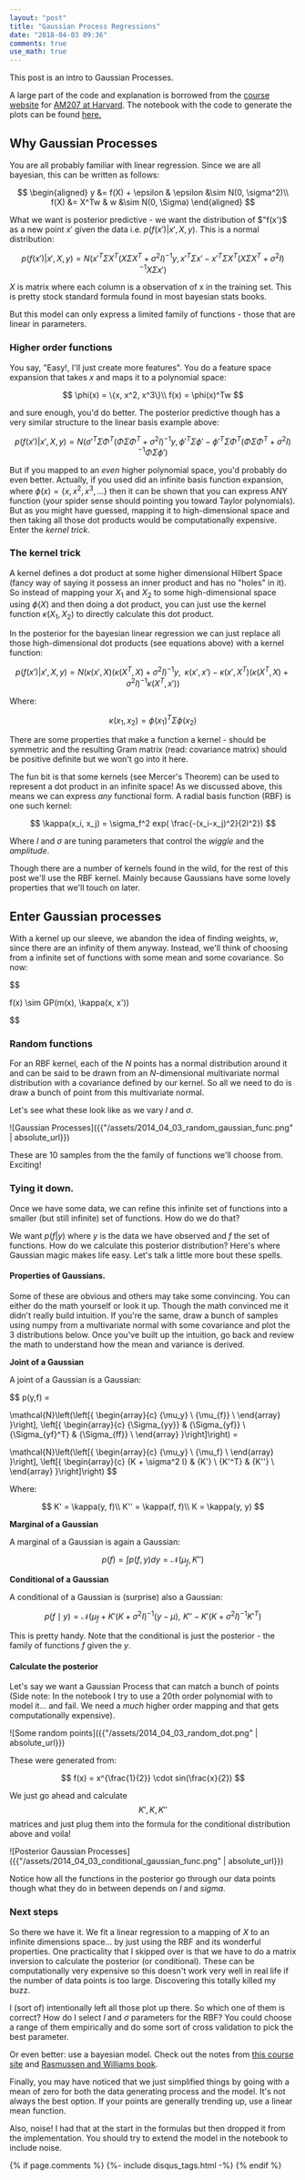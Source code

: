 ```yaml
---
layout: "post"
title: "Gaussian Process Regressions"
date: "2018-04-03 09:36"
comments: true
use_math: true
---
```


This post is an intro to Gaussian Processes.

A large part of the code and explanation is borrowed from the [course](https://am207.github.io/2018spring/wiki/gp1.html) [website](https://am207.github.io/2018spring/wiki/gp2.html) for [AM207 at Harvard](https://am207.github.io/2018spring).
The notebook with the code to generate the plots can be found [here.](https://github.com/sidravi1/Blog/blob/master/nbs/Gaussian%20Processes.ipynb)

## Why Gaussian Processes ##
You are all probably familiar with linear regression. Since we are all bayesian, this can be written as follows:

$$
\begin{aligned}
y &= f(X) + \epsilon & \epsilon &\sim N(0, \sigma^2)\\
f(X) &= X^Tw & w &\sim N(0, \Sigma)
\end{aligned}
$$

What we want is posterior predictive - we want the distribution of $"f(x')$ as a new point $x'$ given the data i.e.
$p(f(x')|x', X, y)$. This is a normal distribution:

$$
p(f(x') | x' , X, y) = N(x'^T\Sigma X^T(X\Sigma X^T + \sigma^2 I)^{-1}y, x'^T\Sigma x' - x'^T\Sigma X^T(X\Sigma X^T + \sigma^2I)^{-1}X\Sigma x')
$$

$X$ is matrix where each column is a observation of x in the training set. This is pretty stock standard formula found in most bayesian stats books.

But this model can only express a limited family of functions - those that are linear in parameters.

### Higher order functions

You say, "Easy!, I'll just create more features". You do a feature space expansion that takes $x$ and maps it to a polynomial space:

$$
\phi(x) = \{x, x^2, x^3\}\\
f(x) = \phi(x)^Tw
$$

and sure enough, you'd do better. The posterior predictive though has a very similar structure to the linear basis example above:

$$
\begin{equation}
p(f(x') | x' , X, y) = N(\sigma'^T\Sigma \Phi^T(\Phi\Sigma \Phi^T + \sigma^2 I)^{-1}y, \phi'^T\Sigma \phi' - \phi'^T\Sigma \Phi^T(\Phi\Sigma \Phi^T + \sigma^2I)^{-1}\Phi\Sigma \phi')
\end{equation}
$$

But if you mapped to an *even* higher polynomial space, you'd probably do even better. Actually, if you used did an infinite basis function expansion, where $\phi(x) = \{x, x^2, x^3, ...\}$ then it can be shown that you can express ANY function (your spider sense should pointing you toward Taylor polynomials). But as you might have guessed, mapping it to high-dimensional space and then taking all those dot products would be computationally expensive. Enter the *kernel trick*.

### The kernel trick

A kernel defines a dot product at some higher dimensional Hilbert Space (fancy way of saying it possess an inner product and has no "holes" in it). So instead of mapping your $X_1$ and $X_2$ to some high-dimensional space using $\phi(X)$ and then doing a dot product, you can just use the kernel function $\kappa(X_1, X_2)$ to directly calculate this dot product.

In the posterior for the bayesian linear regression we can just replace all those high-dimensional dot products (see equations above) with a kernel function:

$$
\begin{equation}
p(f(x') | x' , X, y) = N\left(\kappa(x',X) \left(\kappa(X^T,X) + \sigma^2 I\right)^{-1}y,\,\,\, \kappa(x',x') - \kappa(x',X^T)\left(\kappa(X^T,X) + \sigma^2 I\right)^{-1} \kappa(X^T,x')\right)
\end{equation}
$$

Where:

$$
\kappa(x_1, x_2) = \phi(x_1)^T \Sigma \phi(x_2)
$$

There are some properties that make a function a kernel - should be symmetric and the resulting Gram matrix (read: covariance matrix) should be positive definite but we won't go into it here.

The fun bit is that some kernels (see Mercer's Theorem) can be used to represent a dot product in an infinite space! As we discussed above, this means we can express *any* functional form. A radial basis function (RBF) is one such kernel:

$$
\kappa(x_i, x_j) = \sigma_f^2 exp( \frac{-(x_i-x_j)^2}{2l^2})
$$

Where $l$ and $\sigma$ are tuning parameters that control the *wiggle* and the *amplitude*.

Though there are a number of kernels found in the wild, for the rest of this post we'll use the RBF kernel. Mainly because Gaussians have some lovely properties that we'll touch on later.


## Enter Gaussian processes

With a kernel up our sleeve, we abandon the idea of finding weights, $w$, since there are an infinity of them anyway. Instead, we'll think of choosing from a infinite set of functions with some mean and some covariance. So now:

$$

f(x) \sim GP(m(x), \kappa(x, x'))

$$

### Random functions

For an RBF kernel, each of the $N$ points has a normal distribution around it and can be said to be drawn from an $N$-dimensional multivariate normal distribution with a covariance defined by our kernel. So all we need to do is draw a bunch of point from this multivariate normal.

Let's see what these look like as we vary $l$ and $\sigma$.

![Gaussian Processes]({{"/assets/2014_04_03_random_gaussian_func.png" | absolute_url}})

These are 10 samples from the the family of functions we'll choose from. Exciting!

### Tying it down.

Once we have some data, we can refine this infinite set of functions into a smaller (but still infinite) set of functions. How do we do that?

We want
$p(f|y)$
where $y$ is the data we have observed and $f$ the set of functions. How do we calculate this posterior distribution? Here's where Gaussian magic makes life easy. Let's talk a little more bout these spells.

#### Properties of Gaussians.

Some of these are obvious and others may take some convincing. You can either do the math yourself or look it up. Though the math convinced me it didn't really build intuition. If you're the same, draw a bunch of samples using numpy from a multivariate normal with some covariance and plot the 3 distributions below. Once you've built up the intuition, go back and review the math to understand how the mean and variance is derived.

**Joint of a Gaussian**

A joint of a Gaussian is a Gaussian:

$$
p(y,f) =

\mathcal{N}\left(\left[{
\begin{array}{c}
  {\mu_y}  \\
  {\mu_{f}}  \\
\end{array}
}\right], \left[{
\begin{array}{c}
  {\Sigma_{yy}} & {\Sigma_{yf}}  \\
  {\Sigma_{yf}^T} & {\Sigma_{ff}}  \\
\end{array}
}\right]\right) =

\mathcal{N}\left(\left[{
\begin{array}{c}
  {\mu_y}  \\
  {\mu_f}  \\
\end{array}
}\right], \left[{
\begin{array}{c}
  {K + \sigma^2 I} & {K'}  \\
  {K'^T} & {K''}  \\
\end{array}
}\right]\right)
$$

Where:

$$
K' = \kappa(y, f)\\
K'' = \kappa(f, f)\\
K = \kappa(y, y)
$$

**Marginal of a Gaussian**

A marginal of a Gaussian is again a Gaussian:

$$
p(f) = \int p(f,y) dy = \mathcal{N}(\mu_f, K'')
$$

**Conditional of a Gaussian**

A conditional of a Gaussian is (surprise) also a Gaussian:

$$
p(f \mid y) = \mathcal{N}\left(\mu_f + K'(K + \sigma^2 I)^{-1}(y-\mu), \,\,
K''-K'(K + \sigma^2 I)^{-1}K'^T \right)
$$

This is pretty handy. Note that the conditional is just the posterior - the family of functions $f$ given the $y$.

#### Calculate the posterior

Let's say we want a Gaussian Process that can match a bunch of points (Side note: In the notebook I try to use a 20th order polynomial with to model it... and fail. We need a *much* higher order mapping and that gets computationally expensive).

![Some random points]({{"/assets/2014_04_03_random_dot.png" | absolute_url}})

These were generated from:

$$
f(x) = x^{\frac{1}{2}} \cdot sin(\frac{x}{2})
$$

We just go ahead and calculate $$K', K, K''$$ matrices and just plug them into the formula for the conditional distribution above and voila!

![Posterior Gaussian Processes]({{"/assets/2014_04_03_conditional_gaussian_func.png" | absolute_url}})

Notice how all the functions in the posterior go through our data points though what they do in between depends on $l$ and $sigma$.

### Next steps

So there we have it. We fit a linear regression to a mapping of $X$ to an infinite dimensions space... by just using the RBF and its wonderful properties. One practicality that I skipped over is that we have to do a matrix inversion to calculate the posterior (or conditional). These can be computationally very expensive so this doesn't work very well in real life if the number of data points is too large. Discovering this totally killed my buzz.

I (sort of) intentionally left all those plot up there. So which one of them is correct? How do I select $l$ and $\sigma$ parameters for the RBF? You could choose a range of them empirically and do some sort of cross validation to pick the best parameter.

Or even better: use a bayesian model. Check out the notes from [this course site](https://am207.github.io/2018spring/wiki/gp3.html) and [Rasmussen and Williams book](http://www.gaussianprocess.org/gpml/).

Finally, you may have noticed that we just simplified things by going with a mean of zero for both the data generating process and the model. It's not always the best option. If your points are generally trending up, use a linear mean function.

Also, noise! I had that at the start in the formulas but then dropped it from the implementation. You should try to extend the model in the notebook to include noise.



{% if page.comments %}
  {%- include disqus_tags.html -%}
{% endif %}

